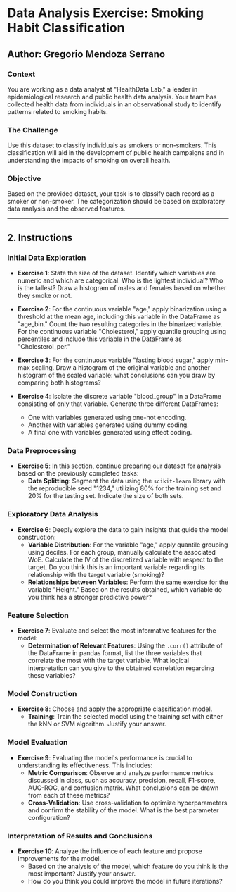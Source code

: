 # **Data Analysis Exercise:** Smoking Habit Classification 
## Author: Gregorio Mendoza Serrano

### Context
You are working as a data analyst at "HealthData Lab," a leader in epidemiological research and public health data analysis. Your team has collected health data from individuals in an observational study to identify patterns related to smoking habits.

### The Challenge
Use this dataset to classify individuals as smokers or non-smokers. This classification will aid in the development of public health campaigns and in understanding the impacts of smoking on overall health.

### Objective
Based on the provided dataset, your task is to classify each record as a smoker or non-smoker. The categorization should be based on exploratory data analysis and the observed features.

---

## 2. Instructions

### Initial Data Exploration
- **Exercise 1**: State the size of the dataset. Identify which variables are numeric and which are categorical. Who is the lightest individual? Who is the tallest? Draw a histogram of males and females based on whether they smoke or not.
  
- **Exercise 2**: For the continuous variable "age," apply binarization using a threshold at the mean age, including this variable in the DataFrame as "age_bin." Count the two resulting categories in the binarized variable. For the continuous variable "Cholesterol," apply quantile grouping using percentiles and include this variable in the DataFrame as "Cholesterol_per."
  
- **Exercise 3**: For the continuous variable "fasting blood sugar," apply min-max scaling. Draw a histogram of the original variable and another histogram of the scaled variable: what conclusions can you draw by comparing both histograms?
  
- **Exercise 4**: Isolate the discrete variable "blood_group" in a DataFrame consisting of only that variable. Generate three different DataFrames:
  - One with variables generated using one-hot encoding.
  - Another with variables generated using dummy coding.
  - A final one with variables generated using effect coding.

### Data Preprocessing
- **Exercise 5**: In this section, continue preparing our dataset for analysis based on the previously completed tasks:
  - **Data Splitting**: Segment the data using the `scikit-learn` library with the reproducible seed "1234," utilizing 80% for the training set and 20% for the testing set. Indicate the size of both sets.

### Exploratory Data Analysis
- **Exercise 6**: Deeply explore the data to gain insights that guide the model construction:
  - **Variable Distribution**: For the variable "age," apply quantile grouping using deciles. For each group, manually calculate the associated WoE. Calculate the IV of the discretized variable with respect to the target. Do you think this is an important variable regarding its relationship with the target variable (smoking)?
  - **Relationships between Variables**: Perform the same exercise for the variable "Height." Based on the results obtained, which variable do you think has a stronger predictive power?

### Feature Selection
- **Exercise 7**: Evaluate and select the most informative features for the model:
  - **Determination of Relevant Features**: Using the `.corr()` attribute of the DataFrame in pandas format, list the three variables that correlate the most with the target variable. What logical interpretation can you give to the obtained correlation regarding these variables?

### Model Construction
- **Exercise 8**: Choose and apply the appropriate classification model.
  - **Training**: Train the selected model using the training set with either the kNN or SVM algorithm. Justify your answer.

### Model Evaluation
- **Exercise 9**: Evaluating the model's performance is crucial to understanding its effectiveness. This includes:
  - **Metric Comparison**: Observe and analyze performance metrics discussed in class, such as accuracy, precision, recall, F1-score, AUC-ROC, and confusion matrix. What conclusions can be drawn from each of these metrics?
  - **Cross-Validation**: Use cross-validation to optimize hyperparameters and confirm the stability of the model. What is the best parameter configuration?

### Interpretation of Results and Conclusions
- **Exercise 10**: Analyze the influence of each feature and propose improvements for the model.
  - Based on the analysis of the model, which feature do you think is the most important? Justify your answer.
  - How do you think you could improve the model in future iterations?

